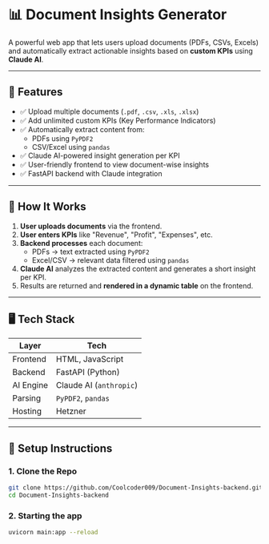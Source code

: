# 📊 Document Insights Generator

A powerful web app that lets users upload documents (PDFs, CSVs, Excels) and automatically extract actionable insights based on **custom KPIs** using **Claude AI**.

---

## 🚀 Features

- ✅ Upload multiple documents (`.pdf`, `.csv`, `.xls`, `.xlsx`)
- ✅ Add unlimited custom KPIs (Key Performance Indicators)
- ✅ Automatically extract content from:
  - PDFs using `PyPDF2`
  - CSV/Excel using `pandas`
- ✅ Claude AI-powered insight generation per KPI
- ✅ User-friendly frontend to view document-wise insights
- ✅ FastAPI backend with Claude integration

---

## 🧠 How It Works

1. **User uploads documents** via the frontend.
2. **User enters KPIs** like "Revenue", "Profit", "Expenses", etc.
3. **Backend processes** each document:
   - PDFs → text extracted using `PyPDF2`
   - Excel/CSV → relevant data filtered using `pandas`
4. **Claude AI** analyzes the extracted content and generates a short insight per KPI.
5. Results are returned and **rendered in a dynamic table** on the frontend.

---

## 🖥 Tech Stack

| Layer       | Tech                  |
|-------------|-----------------------|
| Frontend    | HTML, JavaScript      |
| Backend     | FastAPI (Python)      |
| AI Engine   | Claude AI (`anthropic`) |
| Parsing     | `PyPDF2`, `pandas`    |
| Hosting     | Hetzner               |

---

## 🔧 Setup Instructions

### 1. Clone the Repo

```bash
git clone https://github.com/Coolcoder009/Document-Insights-backend.git
cd Document-Insights-backend
```
### 2. Starting the app
```bash
uvicorn main:app --reload
```
